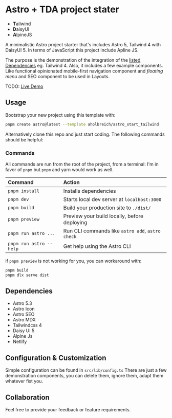 # Astro + TDA project stater

* **T**ailwind
* **D**aisyUI
* **A**lpineJS

A minimalistic Astro project starter that's includes Astro 5, Tailwind 4 with DaisyUI 5. In terms of JavaScript this project include Apline JS.

The purpose is the demonstration of the integration of the [listed Dependencies](#Dependencies) eg. Tailwind 4. 
Also, it includes a few example components. Like functional opinionated mobile-first navigation component and _floating menu_ and SEO component to be used in Layouts.


TODO: [Live Demo](https://astro-start-tailwind.vercel.app/)

## Usage

Bootstrap your new project using this template with:

```bash
pnpm create astro@latest --template aholbreich/astro_start_tailwind
```

Alternatively clone this repo and just start coding. The following commands should be helpful:

### Commands

All commands are run from the root of the project, from a terminal:
I'm in favor of `pnpm` but `pnpm` and yarn would work as well.

| Command                 | Action                                           |
| :---------------------- | :----------------------------------------------- |
| `pnpm install`          | Installs dependencies                            |
| `pnpm dev`              | Starts local dev server at `localhost:3000`      |
| `pnpm build`            | Build your production site to `./dist/`          |
| `pnpm preview`          | Preview your build locally, before deploying     |
| `pnpm run astro ...`    | Run CLI commands like `astro add`, `astro check` |
| `pnpm run astro --help` | Get help using the Astro CLI                     |

if  `pnpm preview`  is not working for you, you can workaround with:

```bash
pnpm build
pnpm dlx serve dist
```

## Dependencies

- Astro 5.3
- Astro Icon
- Astro SEO
- Astro MDX
- Tailwindcss 4
- Daisy UI 5
- Alpine Js
- Netlify

## Configuration & Customization

Simple configuration can be found in `src/lib/config.ts`
There are just a few demonstration components, you can delete them, ignore them, adapt them whatever fist you.

## Collaboration

Feel free to provide your feedback or feature requirements.